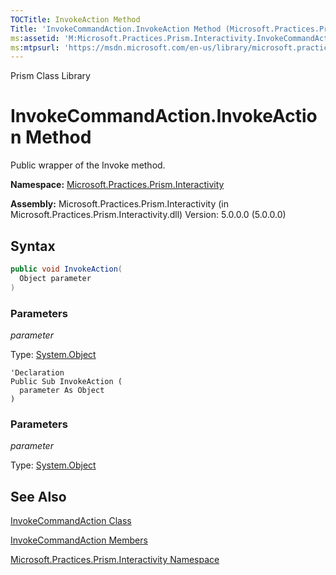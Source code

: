 ```yaml
---
TOCTitle: InvokeAction Method
Title: 'InvokeCommandAction.InvokeAction Method (Microsoft.Practices.Prism.Interactivity)'
ms:assetid: 'M:Microsoft.Practices.Prism.Interactivity.InvokeCommandAction.InvokeAction(System.Object)'
ms:mtpsurl: 'https://msdn.microsoft.com/en-us/library/microsoft.practices.prism.interactivity.invokecommandaction.invokeaction(v=pandp.50)'
---
```


Prism Class Library

# InvokeCommandAction.InvokeAction Method

Public wrapper of the Invoke method.

**Namespace:** [Microsoft.Practices.Prism.Interactivity](https://msdn.microsoft.com/en-us/library/microsoft.practices.prism.interactivity(v=pandp.50))

**Assembly:** Microsoft.Practices.Prism.Interactivity (in Microsoft.Practices.Prism.Interactivity.dll) Version: 5.0.0.0 (5.0.0.0)

## Syntax

  ```C#
public void InvokeAction(
	Object parameter
)
```


### Parameters

*parameter*

  Type: [System.Object](http://msdn.microsoft.com/en-us/library/e5kfa45b)
  
  ```VB
'Declaration
Public Sub InvokeAction ( 
	parameter As Object
)
```


### Parameters

*parameter*

  Type: [System.Object](http://msdn.microsoft.com/en-us/library/e5kfa45b)

## See Also

[InvokeCommandAction Class](https://msdn.microsoft.com/en-us/library/microsoft.practices.prism.interactivity.invokecommandaction(v=pandp.50))

[InvokeCommandAction Members](https://msdn.microsoft.com/en-us/library/microsoft.practices.prism.interactivity.invokecommandaction_members(v=pandp.50))

[Microsoft.Practices.Prism.Interactivity Namespace](https://msdn.microsoft.com/en-us/library/microsoft.practices.prism.interactivity(v=pandp.50))
